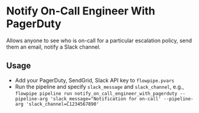 # Notify On-Call Engineer With PagerDuty

Allows anyone to see who is on-call for a particular escalation policy, send them an email, notify a Slack channel.

## Usage

- Add your PagerDuty, SendGrid, Slack API key to `flowpipe.pvars`
- Run the pipeline and specify `slack_message` and `slack_channel`, e.g., `flowpipe pipeline run notify_on_call_engineer_with_pagerduty --pipeline-arg 'slack_message="Notification for on-call' --pipeline-arg 'slack_channel=C1234567890'`
